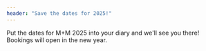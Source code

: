 ```yaml
---
header: "Save the dates for 2025!"
---
```


Put the dates for M+M 2025 into your diary and we'll see you there! Bookings will open in the new year.
